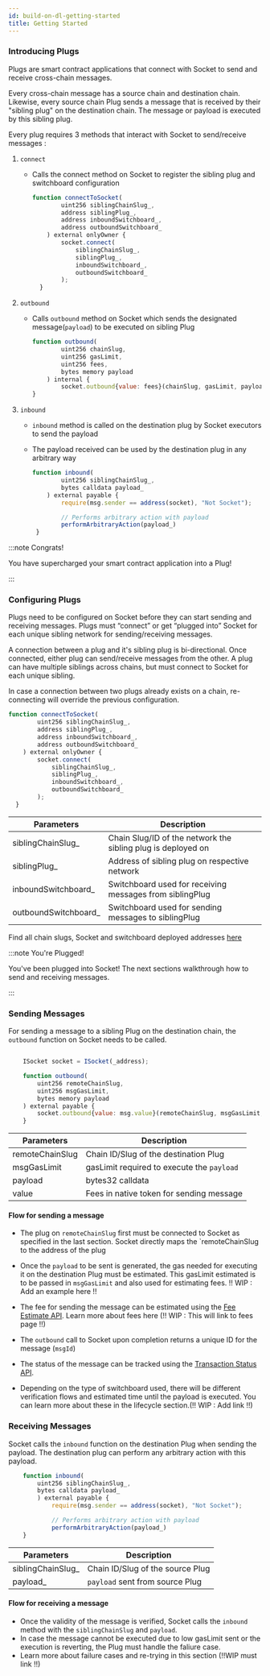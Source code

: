```yaml
---
id: build-on-dl-getting-started
title: Getting Started
---
```


### Introducing Plugs

Plugs are smart contract applications that connect with Socket to send and receive cross-chain messages.

Every cross-chain message has a source chain and destination chain. Likewise, every source chain Plug sends a message that is received by their "sibling plug" on the destination chain. The message or payload is executed by this sibling plug.

Every plug requires 3 methods that interact with Socket to send/receive messages : 

1. `connect`
    -  Calls the connect method on Socket to register the sibling plug and switchboard configuration

        ```javascript
        function connectToSocket(
                uint256 siblingChainSlug_,
                address siblingPlug_,
                address inboundSwitchboard_,
                address outboundSwitchboard_
            ) external onlyOwner {
                socket.connect(
                    siblingChainSlug_,
                    siblingPlug_,
                    inboundSwitchboard_,
                    outboundSwitchboard_
                );
          }
        ```
        

2. `outbound`
    - Calls `outbound` method on Socket which sends the designated message(`payload`) to be executed on sibling Plug
        
        ```javascript
        function outbound(
                uint256 chainSlug,
                uint256 gasLimit,
                uint256 fees,
                bytes memory payload
            ) internal {
                socket.outbound{value: fees}(chainSlug, gasLimit, payload);
        }
        ```
        

3. `inbound`
    - `inbound` method is called on the destination plug by Socket executors to send the payload
    - The payload received can be used by the destination plug in any arbitrary way
        
        ```javascript
        function inbound(
                uint256 siblingChainSlug_,
                bytes calldata payload_
            ) external payable {
                require(msg.sender == address(socket), "Not Socket");

        		// Performs arbitrary action with payload
        		performArbitraryAction(payload_)
         }
        ```
        

:::note Congrats!

You have supercharged your smart contract application into a Plug!

:::


### Configuring Plugs

Plugs need to be configured on Socket before they can start sending and receiving messages. Plugs must “connect” or get “plugged into” Socket for each unique sibling network for sending/receiving messages.  

A connection between a plug and it's sibling plug is bi-directional. Once connected, either plug can send/receive messages from the other. A plug can have multiple siblings across chains, but must connect to Socket for each unique sibling. 

In case a connection between two plugs already exists on a chain, re-connecting will override the previous configuration.

```javascript
function connectToSocket(
        uint256 siblingChainSlug_,
        address siblingPlug_,
        address inboundSwitchboard_,
        address outboundSwitchboard_
    ) external onlyOwner {
        socket.connect(
            siblingChainSlug_,
            siblingPlug_,
            inboundSwitchboard_,
            outboundSwitchboard_
        );
  }
```

| Parameters | Description |
| --- | --- |
| siblingChainSlug_ | Chain Slug/ID of the network the sibling plug is deployed on |
| siblingPlug_ | Address of sibling plug on respective network |
| inboundSwitchboard_ | Switchboard used for receiving messages from siblingPlug |
| outboundSwitchboard_ | Switchboard used for sending messages to siblingPlug |

Find all chain slugs, Socket and switchboard deployed addresses [here](../Deployments.md)

:::note You're Plugged!

You've been plugged into Socket! The next sections walkthrough how to send and receiving messages.

:::

### Sending Messages

For sending a message to a sibling Plug on the destination chain, the `outbound` function on Socket needs to be called.


```javascript

    ISocket socket = ISocket(_address);

    function outbound(
        uint256 remoteChainSlug,
        uint256 msgGasLimit,
        bytes memory payload
    ) external payable {
        socket.outbound{value: msg.value}(remoteChainSlug, msgGasLimit, payload);
    }
```

| Parameters | Description |
| --- | --- |
| remoteChainSlug | Chain ID/Slug of the destination Plug |
| msgGasLimit | gasLimit required to execute the `payload` |
| payload | bytes32 calldata |
| value | Fees in native token for sending message |


#### Flow for sending a message
- The plug on `remoteChainSlug` first must be connected to Socket as specified in the last section. Socket directly maps the `remoteChainSlug to the address of the plug

- Once the `payload` to be sent is generated, the gas needed for executing it on the destination Plug must be estimated. This gasLimit estimated is to be passed in `msgGasLimit` and also used for estimating fees.
!! WIP : Add an example here !!

- The fee for sending the message can be estimated using the [Fee Estimate API](../Resources/apiReference.md). Learn more about fees here (!! WIP : This will link to fees page !!)

- The `outbound` call to Socket upon completion returns a unique ID for the message (`msgId`)
- The status of the message can be tracked using the [Transaction Status API](../Resources/apiReference.md).
- Depending on the type of switchboard used, there will be different verification flows and estimated time until the payload is executed. You can learn more about these in the lifecycle section.(!! WIP : Add link !!)

### Receiving Messages

Socket calls the `inbound` function on the destination Plug when sending the payload. The destination plug can perform any arbitrary action with this payload. 

```javascript
    function inbound(
        uint256 siblingChainSlug_,
        bytes calldata payload_
        ) external payable {
            require(msg.sender == address(socket), "Not Socket");

        	// Performs arbitrary action with payload
        	performArbitraryAction(payload_)
    }
```

| Parameters | Description |
| --- | --- |
| siblingChainSlug_ | Chain ID/Slug of the source Plug |
| payload_ | `payload` sent from source Plug |

#### Flow for receiving a message

- Once the validity of the message is verified, Socket calls the `inbound` method with the `siblingChainSlug` and `payload`.
- In case the message cannot be executed due to low gasLimit sent or the execution is reverting, the Plug must handle the faliure case. 
- Learn more about failure cases and re-trying in this section (!!WIP must link !!)

